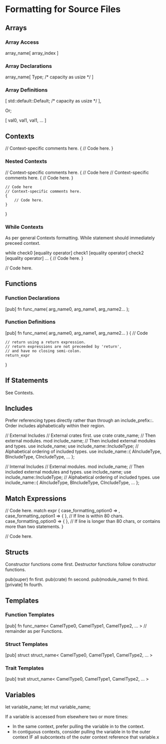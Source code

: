 # Formatting for Source Files

## Arrays

### Array Access

array_name[ array_index ]

### Array Declarations

array_name[ Type; /* capacity as usize */ ]

### Array Definitions

[ std::default::Default; /* capacity as usize */ ],

Or;

[ val0, val1, val1, ... ]

## Contexts

// Context-specific comments here.
{
    // Code here.
}

### Nested Contexts

// Context-specific comments here.
{
    // Code here
    // Context-specific comments here.
    {
        // Code here.
    }

    // Code here
    // Context-specific comments here.
    {
        // Code here.
    }
}

### While Contexts

As per general Contexts formatting. While statement should immediately preceed context.

while check0 [equality operator]
    check1 [equality operator]
    check2 [equality operator]
    ...
{
    // Code here.
}

// Code here.

## Functions

### Function Declarations

[pub] fn func_name( arg_name0, arg_name1, arg_name2... );

### Function Definitions

[pub] fn func_name( arg_name0, arg_name1, arg_name2... )
{
    // Code

    // return using a return expression.
    // return expressions are not preceeded by 'return',
    // and have no closing semi-colon.
    return_expr
}

## If Statements

See Contexts.

## Includes

Prefer referencing types directly rather than through an include_prefix::.
Order includes alphabetically within their region.

// External Includes
// External crates first.
use crate crate_name;
// Then external modules.
mod include_name;
// Then included external modules and types.
use include_name;
use include_name::IncludeType;
// Alphabetical ordering of included types.
use include_name::{ AIncludeType, BIncludeType, CIncludeType, ... };

// Internal Includes
// External modules.
mod include_name;
// Then included external modules and types.
use include_name;
use include_name::IncludeType;
// Alphabetical ordering of included types.
use include_name::{ AIncludeType, BIncludeType, CIncludeType, ... };

## Match Expressions

// Code here.
match expr {
    case_formatting_option0 => ,
    case_formatting_option1 => { }, // If line is within 80 chars.
    case_formatting_option0 => {
    }, // If line is longer than 80 chars, or contains more than two statements.
}

// Code here.

## Structs

Constructor functions come first.
Destructor functions follow constructor functions.

pub(super) fn first.
pub(crate) fn second.
pub(module_name) fn third.
[private] fn fourth.

## Templates

### Function Templates

[pub] fn func_name< CamelType0, CamelType1, CamelType2, ... > // remainder as per Functions.

### Struct Templates

[pub] struct struct_name< CamelType0, CamelType1, CamelType2, ... >

### Trait Templates

[pub] trait struct_name< CamelType0, CamelType1, CamelType2, ... >

## Variables

let variable_name;
let mut variable_name;

If a variable is accessed from elsewhere two or more times:
* In the same context, prefer pulling the variable in to the context.
* In contiguous contexts, consider pulling the variable in to the outer context IF all subcontexts of the outer context reference that variable.x
